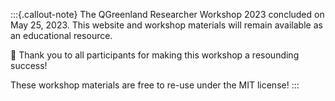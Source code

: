 :::{.callout-note}
The QGreenland Researcher Workshop 2023 concluded on May 25, 2023. This website
and workshop materials will remain available as an educational resource.

🙇 Thank you to all participants for making this workshop a resounding success!

These workshop materials are free to re-use under the MIT license!
:::
